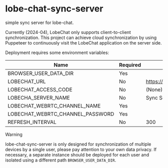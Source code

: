 # lobe-chat-sync-server

simple sync server for lobe-chat.

Currently (2024-04), LobeChat only supports client-to-client synchronization. This project can achieve cloud synchronization by using Puppeteer to continuously visit the LobeChat application on the server side.

Deployment requires some environment variables:

| Name                             | Required | Default                   | Example                   |
|----------------------------------|----------|---------------------------|---------------------------|
| BROWSER_USER_DATA_DIR            | Yes      |                           | ./data                    |
| LOBECHAT_URL                     | No       | https://chat.lobehub.com/ | https://chat.example.com/ |
| LOBECHAT_ACCESS_CODE             | No       | (None)                    | password                  |
| LOBECHA_SERVER_NAME              | No       | Sync Server               | Cloud Server              |
| LOBECHAT_WEBRTC_CHANNEL_NAME     | Yes      |                           | my_channel                |
| LOBECHAT_WEBRTC_CHANNEL_PASSWORD | Yes      |                           | my_password               |
| REFRESH_INTERVAL                 | No       | 300                       | 60                        |

> [!WARNING]
> lobe-chat-sync-server is only designed for synchronization of multiple devices by a single user, please pay attention to your own data privacy.
> If necessary, a separate instance should be deployed for each user and isolated using a different path `BROWSER_USER_DATA_DIR`.